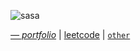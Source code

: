![sasa](https://github.com/leenrd/leenrd/assets/103997539/382ee856-2caa-4fdc-a4b4-920a02c52263)



_[— portfolio](https://leenard)_ | [leetcode](https://leetcode.com/lolleenard0/) | [`other`](https://leenard.)
